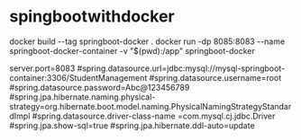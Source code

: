 # spingbootwithdocker

docker build --tag springboot-docker . 
docker run -dp 8085:8083 --name springboot-docker-container -v "$(pwd):/app" springboot-docker


server.port=8083
#spring.datasource.url=jdbc:mysql://mysql-springboot-container:3306/StudentManagement
#spring.datasource.username=root
#spring.datasource.password=Abc@123456789
#spring.jpa.hibernate.naming.physical-strategy=org.hibernate.boot.model.naming.PhysicalNamingStrategyStandardImpl
#spring.datasource.driver-class-name =com.mysql.cj.jdbc.Driver
#spring.jpa.show-sql=true
#spring.jpa.hibernate.ddl-auto=update
